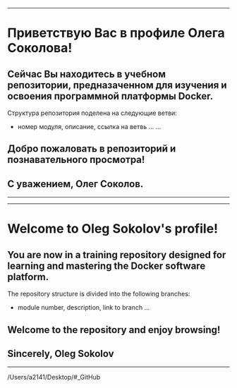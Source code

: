 ___
# Приветствую Вас в профиле Олега Соколова!

## Сейчас Вы находитесь в учебном репозитории, предназаченном для изучения и освоения программной платформы Docker.

Структура репозитория поделена на следующие ветви:
- номер модуля, описание, ссылка на ветвь ...
...

## Добро пожаловать в репозиторий и познавательного просмотра!

## С уважением, Олег Соколов.
___
___
# Welcome to Oleg Sokolov's profile!

## You are now in a training repository designed for learning and mastering the Docker software platform. 

The repository structure is divided into the following branches:
- module number, description, link to branch ...

## Welcome to the repository and enjoy browsing!

## Sincerely, Oleg Sokolov
___
/Users/a2141/Desktop/\#_GitHub
